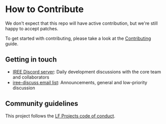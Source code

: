 # How to Contribute

We don't expect that this repo will have active contribution, but we're
still happy to accept patches.

To get started with contributing, please take a look at the
[Contributing](https://iree.dev/developers/general/contributing/) guide.

## Getting in touch

*   [IREE Discord server](https://discord.gg/wEWh6Z9nMU): Daily development
    discussions with the core team and collaborators
*   [iree-discuss email list](https://groups.google.com/forum/#!forum/iree-discuss):
    Announcements, general and low-priority discussion

## Community guidelines

This project follows the
[LF Projects code of conduct](https://lfprojects.org/policies/code-of-conduct/).
